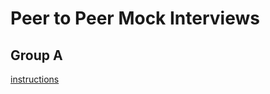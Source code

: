 # Peer to Peer Mock Interviews

## Group A

[instructions](https://github.com/joinpursuit/m6-peer-interviews)
